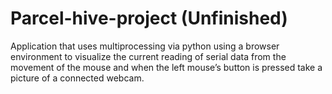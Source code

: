 # Parcel-hive-project (Unfinished)
Application that uses multiprocessing via python using a browser environment to visualize the current reading of serial data from the movement of the mouse and when the left mouse’s button is pressed take a picture of a connected webcam. 
